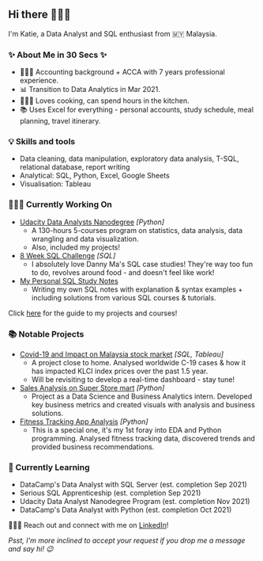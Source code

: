 ## Hi there 🙋🏻‍♀️


I'm Katie, a Data Analyst and SQL enthusiast from 🇲🇾 Malaysia.

### ✨ About Me in 30 Secs ✨
- 👩🏻‍💻 Accounting background + ACCA with 7 years professional experience.
- 📊 Transition to Data Analytics in Mar 2021.
- 👩🏻‍🍳 Loves cooking, can spend hours in the kitchen.
- 📚 Uses Excel for everything - personal accounts, study schedule, meal planning, travel itinerary.

### 💡 Skills and tools
- Data cleaning, data manipulation, exploratory data analysis, T-SQL, relational database, report writing
- Analytical: SQL, Python, Excel, Google Sheets
- Visualisation: Tableau

### 👩🏻‍💻 Currently Working On
- [Udacity Data Analysts Nanodegree](https://github.com/katiehuangx/Udacity-Data-Analyst-Nanodegree) _[Python]_
  - A 130-hours 5-courses program on statistics, data analysis, data wrangling and data visualization.
  - Also, included my projects! 
- [8 Week SQL Challenge](https://github.com/katiehuangx/8-Week-SQL-Challenge) _[SQL]_ 
  - I absolutely love Danny Ma's SQL case studies! They're way too fun to do, revolves around food - and doesn't feel like work!
- [My Personal SQL Study Notes](https://github.com/katiehuangx/Learn-SQL/blob/main/SQL%20101.md)
  - Writing my own SQL notes with explanation & syntax examples + including solutions from various SQL courses & tutorials.

Click [here](https://github.com/katiehuangx/Portfolio-Guide) for the guide to my projects and courses!

### 📚 Notable Projects
- [Covid-19 and Impact on Malaysia stock market](https://github.com/katiehuangx/Covid-19-and-Impact-on-Malaysia-stock-market) _[SQL, Tableau]_ 
  - A project close to home. Analysed worldwide C-19 cases & how it has impacted KLCI index prices over the past 1.5 year.
  - Will be revisiting to develop a real-time dashboard - stay tune! 
- [Sales Analysis on Super Store mart](https://github.com/katiehuangx/The-Sparks-Foundation-Internship) _[Python]_ 
  - Project as a Data Science and Business Analytics intern. Developed key business metrics and created visuals with analysis and business solutions.
- [Fitness Tracking App Analysis](https://github.com/katiehuangx/Google-Data-Analytics-Capstone) _[Python]_ 
  - This is a special one, it's my 1st foray into EDA and Python programming. Analysed fitness tracking data, discovered trends and provided business recommendations.

### 📝 Currently Learning
- DataCamp's Data Analyst with SQL Server (est. completion Sep 2021)
- Serious SQL Apprenticeship (est. completion Sep 2021)
- Udacity Data Analyst Nanodegree Program (est. completion Nov 2021)
- DataCamp's Data Analyst with Python (est. completion Oct 2021)

🙋🏻‍♀️ Reach out and connect with me on [LinkedIn](https://www.linkedin.com/in/katiehuangx/)! 

_Psst, I'm more inclined to accept your request if you drop me a message and say hi! 😉_
